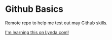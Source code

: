 # Github Basics
Remote repo to help me test out may Github skills.

[I'm learning this on Lynda.com!](http://www.lynda.com)
